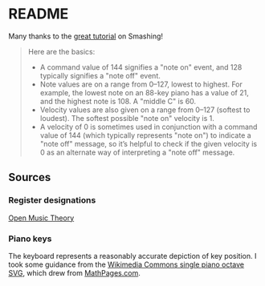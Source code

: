 # README

Many thanks to the [great tutorial](https://www.smashingmagazine.com/2018/03/web-midi-api/) on Smashing!

>	Here are the basics:
> + A command value of 144 signifies a "note on" event, and 128 typically signifies a "note off" event.
> + Note values are on a range from 0–127, lowest to highest. For example, the lowest note on an 88-key piano has a value of 21, and the highest note is 108. A "middle C" is 60.
> + Velocity values are also given on a range from 0–127 (softest to loudest). The softest possible "note on" velocity is 1.
> + A velocity of 0 is sometimes used in conjunction with a command value of 144 (which typically represents "note on") to indicate a "note off" message, so it’s helpful to check if the given velocity is 0 as an alternate way of interpreting a "note off" message.

## Sources

### Register designations

[Open Music Theory](http://openmusictheory.com/pitches.html)

### Piano keys

The keyboard represents a reasonably accurate depiction of key position. I took some guidance from the [Wikimedia Commons single piano octave SVG](https://commons.wikimedia.org/wiki/File:PianoKeyboard.svg), which drew from [MathPages.com](https://www.mathpages.com/home/kmath043.htm).